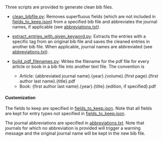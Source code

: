 Three scripts are provided to generate clean bib files.

- [clean_bibfile.py](clean_bibfile.py): Removes superfluous fields (which are not included in [fields_to_keep.json]) from a specified bib file and abbreviates the journal names, if applicable (see [abbreviations.txt]).

- [extract_entries_with_given_keyword.py](extract_entries_with_given_keyword.py): Extracts the entries with a specific tag from an original bib file and saves the cleaned entries in another bib file. When applicable, journal names are abbreviated (see [abbreviations.txt]).

- [build_pdf_filenames.py](build_pdf_filenames.py): Writes the filename for the pdf file for every article or book in a bib file into another text file. The convention is
  - Article: {abbreviated journal name}.{year}.{volume}.{first page}.{first author last name}.{title}.pdf
  - Book: {first author last name}.{year}.{title}.{edition, if specified}.pdf


#### Customization

The fields to keep are specified in [fields_to_keep.json]. Note that all fields are kept for entry types not specified in [fields_to_keep.json].

The journal abbreviations are specified in [abbreviations.txt]. Note that journals for which no abbreviation is provided will trigger a warning message and the original journal name will be kept in the new bib file.



[abbreviations.txt]:   config/abbreviations.txt
[fields_to_keep.json]: config/fields_to_keep.json
